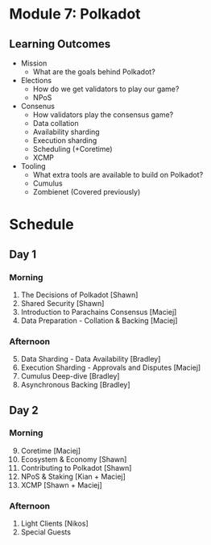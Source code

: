 # Module 7: Polkadot

## Learning Outcomes

* Mission
    * What are the goals behind Polkadot?
* Elections
    * How do we get validators to play our game?
    * NPoS
* Consenus
    * How validators play the consensus game?
    * Data collation
    * Availability sharding
    * Execution sharding
    * Scheduling (+Coretime)
    * XCMP
* Tooling
    * What extra tools are available to build on Polkadot?
    * Cumulus
    * Zombienet (Covered previously)

# Schedule

## Day 1

### Morning

1. The Decisions of Polkadot [Shawn]
1. Shared Security [Shawn]
1. Introduction to Parachains Consensus [Maciej]
1. Data Preparation - Collation & Backing [Maciej]

### Afternoon

5. Data Sharding - Data Availability [Bradley]
1. Execution Sharding - Approvals and Disputes [Maciej]
1. Cumulus Deep-dive [Bradley]
1. Asynchronous Backing [Bradley]

## Day 2

### Morning

9. Coretime [Maciej]
1. Ecosystem & Economy [Shawn]
1. Contributing to Polkadot [Shawn]
1. NPoS & Staking [Kian + Maciej]
1. XCMP [Shawn + Maciej]

### Afternoon

1. Light Clients [Nikos]
2. Special Guests


